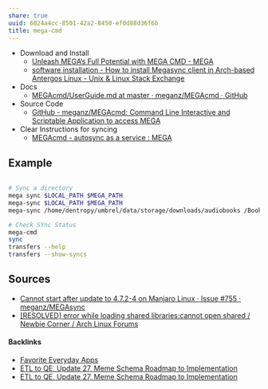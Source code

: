 ```yaml
---
share: true
uuid: 6824a4cc-8501-42a2-8450-ef0d88d36f6b
title: mega-cmd
---
```

* Download and Install
	* [Unleash MEGA’s Full Potential with MEGA CMD - MEGA](https://mega.io/cmd)
	* [software installation - How to install Megasync client in Arch-based Antergos Linux - Unix & Linux Stack Exchange](https://unix.stackexchange.com/questions/200311/how-to-install-megasync-client-in-arch-based-antergos-linux)
* Docs
	* [MEGAcmd/UserGuide.md at master · meganz/MEGAcmd · GitHub](https://github.com/meganz/MEGAcmd/blob/master/UserGuide.md)
* Source Code
	* [GitHub - meganz/MEGAcmd: Command Line Interactive and Scriptable Application to access MEGA](https://github.com/meganz/MEGAcmd)
* Clear Instructions for syncing
	* [MEGAcmd - autosync as a service : MEGA](https://old.reddit.com/r/MEGA/comments/g3z147/megacmd_autosync_as_a_service/)
## Example
``` bash

# Sync a directory
mega sync $LOCAL_PATH $MEGA_PATH
mega-sync $LOCAL_PATH $MEGA_PATH
mega-sync /home/dentropy/umbrel/data/storage/downloads/audiobooks /BooksAndDocuments/Audiobooks

# Check SYnc Status
mega-cmd
sync
transfers --help
transfers --show-syncs

```

## Sources

* [Cannot start after update to 4.7.2-4 on Manjaro Linux · Issue #755 · meganz/MEGAsync](https://github.com/meganz/MEGAsync/issues/755)
* [[RESOLVED] error while loading shared libraries:cannot open shared / Newbie Corner / Arch Linux Forums](https://bbs.archlinux.org/viewtopic.php?id=281012)

#### Backlinks

* [Favorite Everyday Apps](/444ff7c7-77b4-483c-b801-3955d2daeb0a)
* [ETL to QE, Update 27, Meme Schema Roadmap to Implementation](/f0940244-8feb-4c30-99b6-d64f155c0d10)
* [ETL to QE, Update 27, Meme Schema Roadmap to Implementation](/f0940244-8feb-4c30-99b6-d64f155c0d10)